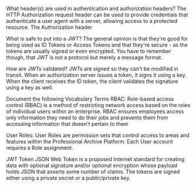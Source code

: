 What header(s) are used in authentication and authorization
headers?
The HTTP Authorization request header can be used to provide credentials that authenticate a user agent with a server, allowing access to a protected resource. The Authorization header 

What is safe to put into a JWT? 
The general opinion is that they're good for being used as ID Tokens or Access Tokens and that they're secure - as the tokens are usually signed or even encrypted. You have to remember though, that JWT is not a protocol but merely a message format.

How are JWTs validated?
JWTs are signed so they can't be modified in transit. When an authorization server issues a token, it signs it using a key. When the client receives the ID token, the client validates the signature using a key as well.

Document the following Vocabulary Terms
RBAC:
Role-based access control (RBAC) is a method of restricting network access based on the roles of individual users within an enterprise. RBAC ensures employees access only information they need to do their jobs and prevents them from accessing information that doesn't pertain to them

User Roles: User Roles are permission sets that control access to areas and features within the Professional Archive Platform. Each User account requires a Role assignment.

JWT Token
JSON Web Token is a proposed Internet standard for creating data with optional signature and/or optional encryption whose payload holds JSON that asserts some number of claims. The tokens are signed either using a private secret or a public/private key.
